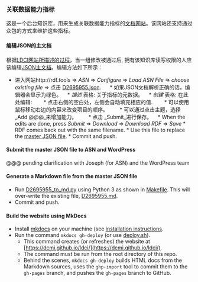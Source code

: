 ### 关联数据能力指标

这是一个后台知识库，用来生成关联数据能力指标的[文档网站](https://dcmi.github.io/ldci/)。该网站还支持通过众包的方式来维护这些指标。

#### 编辑JSON的主文档

根据[LDCI网站所描述的过程](https://dcmi.github.io/ldci/process/)，当一组修改被通过后, 拥有该知识库读写权限的人应该编辑[JSON主文档](https://github.com/dcmi/ldci/blob/master/docs/D2695955.json)。编辑方法如下所示：

* 进入网站http://rdf.tools => _ASN_ => _Configure_ => _Load ASN File_ => _choose existing file_ => 点击 [D2695955.json](https://github.com/dcmi/ldci/blob/master/docs/D2695955.json).  
    *  如果JSON文档解析正确的话，编辑器会显示为绿色。
    *  _描述_ 表格: 关于指标的元数据。
    *  _创建_ 表格: 在此处编辑:
        * 点击右侧的空白处，左侧会自动填充相应的值.
        * 可以使用鼠标移动右边的内容来改变项目的顺序。
        * 可以通过点击主题，选择_Add @@@_来增加能力。
        * 点击 _Submit_进行保存。
    * When the edits are done, press _Submit_ => _Download_ => _Download RDF_ => _Save_
        * RDF comes back out with the same filename.
        * Use this file to replace the [master JSON file](https://github.com/dcmi/ldci/blob/master/docs/D2695955.json).
        * Commit and push.

#### Submit the master JSON file to ASN and WordPress

@@@ pending clarification with Joseph (for ASN) and the WordPress team

#### Generate a Markdown file from the master JSON file

* Run [D2695955_to_md.py](https://github.com/dcmi/ldci/blob/master/docs/D2695955_to_md.py) using Python 3 as shown in [Makefile](https://github.com/dcmi/ldci/blob/master/docs/Makefile).  This will over-write the existing file, [D2695955.md](https://github.com/dcmi/ldci/blob/master/docs/D2695955.md).  
* Commit and push.

#### Build the website using MkDocs

* Install [mkdocs](http://mkdocs.org) on your machine (see [installation instructions](http://www.mkdocs.org/#installation).
* Run the command `mkdocs gh-deploy` (or use [deploy.sh](https://github.com/dcmi/ldci/blob/master/deploy.sh)).  
    * This command creates (or refreshes) the website at [https://dcmi.github.io/ldci/](https://dcmi.github.io/ldci/).  
    * The command must be run from the root directory of this repo.  
    * Behind the scenes, `mkdocs gh-deploy` builds HTML docs from the Markdown sources, uses the `ghp-import` tool to commit them to the `gh-pages` branch, and pushes the `gh-pages` branch to GitHub.

